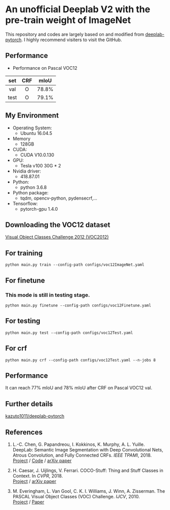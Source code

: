 # An unofficial Deeplab V2 with the pre-train weight of ImageNet
This repository and codes are largely based on and modified from [deeplab-pytorch](https://github.com/kazuto1011/deeplab-pytorch). I highly recommend visiters to visit the GitHub.

## Performance
- Performance on Pascal VOC12

| set      | CRF      | mIoU     |
| :---:    | :---:    |  :---:   |
| val    |O         | 78.8%   |
| test      |O         | 79.1%   |

## My Environment
- Operating System:
  - Ubuntu 16.04.5
- Memory
  - 128GB
- CUDA:
  - CUDA V10.0.130 
- GPU:
  - Tesla v100 30G * 2
- Nvidia driver:
  - 418.87.01
- Python:
  - python 3.6.8
- Python package:
  - tqdm, opencv-python, pydensecrf,...
- Tensorflow:
  - pytorch-gpu 1.4.0

## Downloading the VOC12 dataset
[Visual Object Classes Challenge 2012 (VOC2012)](http://host.robots.ox.ac.uk/pascal/VOC/voc2012/)



## For training

```
python main.py train --config-path configs/voc12ImageNet.yaml
```

## For finetune
### This mode is still in testing stage.
```
python main.py finetune --config-path configs/voc12Finetune.yaml
```

## For testing

```
python main.py test --config-path configs/voc12Test.yaml
```

## For crf

```
python main.py crf --config-path configs/voc12Test.yaml --n-jobs 8
```

## Performance

It can reach 77% mIoU and 78% mIoU after CRF on Pascal VOC12 val.

## Further details

[kazuto1011/deeplab-pytorch](https://github.com/kazuto1011/deeplab-pytorch)

## References

1. L.-C. Chen, G. Papandreou, I. Kokkinos, K. Murphy, A. L. Yuille. DeepLab: Semantic Image
Segmentation with Deep Convolutional Nets, Atrous Convolution, and Fully Connected CRFs. *IEEE TPAMI*,
2018.<br>
[Project](http://liangchiehchen.com/projects/DeepLab.html) /
[Code](https://bitbucket.org/aquariusjay/deeplab-public-ver2) / [arXiv
paper](https://arxiv.org/abs/1606.00915)

2. H. Caesar, J. Uijlings, V. Ferrari. COCO-Stuff: Thing and Stuff Classes in Context. In *CVPR*, 2018.<br>
[Project](https://github.com/nightrome/cocostuff) / [arXiv paper](https://arxiv.org/abs/1612.03716)

1. M. Everingham, L. Van Gool, C. K. I. Williams, J. Winn, A. Zisserman. The PASCAL Visual Object
Classes (VOC) Challenge. *IJCV*, 2010.<br>
[Project](http://host.robots.ox.ac.uk/pascal/VOC) /
[Paper](http://host.robots.ox.ac.uk/pascal/VOC/pubs/everingham10.pdf)
